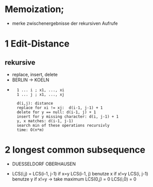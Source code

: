# Memoization;
-   merke zwischenergebnisse der rekursiven Aufrufe

# 1 Edit-Distance

## rekursive
-   replace, insert, delete
-   BERLIN -> KOELN
-       1 ... i ; x1, ..., xi
    	1 ... j ; x1, ..., xj  

        d(i,j): distance
        replace for xi != xj:  d(i-1, j-1) + 1
        delete for y == null: d(i-1, j) + 1
        insert for y missing character: d(i, j-1) + 1
        y, x matches: d(i-1, j-1)
        search min of these operations recursivly 
        time: O(n*m)

# 2 longest common subsequence 
-   DUESSELDORF
    OBERHAUSEN

-   LCS(i,j) =  LCS(i-1, j-1) if x=y
                LCS(i-1, j) benutze x if x!=y
                LCS(i, j-1) benutze y if x!=y
                    -> take maximum
    LCS(0,j) = 0
    LCS(i,0) = 0
